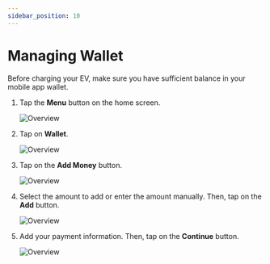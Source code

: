 ```yaml
---
sidebar_position: 10
---
```

# Managing Wallet

Before charging your EV, make sure you have sufficient balance in your mobile app wallet.
1. Tap the **Menu** button on the home screen.

	![Overview](img/Menu.png)

2. Tap on **Wallet**.

	![Overview](img/MenuWallet.png)

3. Tap on the **Add Money** button.

	![Overview](img/Wallet2.jpg)

4. Select the amount to add or enter the amount manually. Then, tap on the **Add** button.

	![Overview](img/Wallet3.jpg)

5. Add your payment information. Then, tap on the **Continue** button.

	![Overview](img/Wallet4.jpg)

